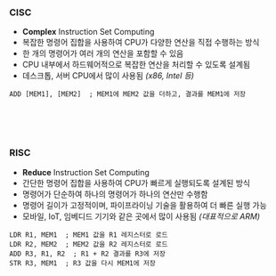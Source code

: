 ### CISC

- **Complex** Instruction Set Computing
- 복잡한 명령어 집합을 사용하여 CPU가 다양한 연산을 직접 수행하는 방식
- 한 개의 명령어가 여러 개의 연산을 포함할 수 있음
- CPU 내부에서 하드웨어적으로 복잡한 연산을 처리할 수 있도록 설계됨
- 데스크톱, 서버 CPU에서 많이 사용됨 _(x86, Intel 등)_

```assembly
ADD [MEM1], [MEM2]  ; MEM1에 MEM2 값을 더하고, 결과를 MEM1에 저장
```

<br><br><br>

### RISC

- **Reduce** Instruction Set Computing
- 간단한 명령어 집합을 사용하여 CPU가 빠르게 실행되도록 설계된 방식
- 명령어가 단순하여 하나의 명령어가 하나의 연산만 수행함
- 명령어 길이가 고정적이며, 파이프라이닝 기술을 활용하여 더 빠른 실행 가능
- 모바일, IoT, 임베디드 기기와 같은 곳에서 많이 사용됨 _(대표적으로 ARM)_

```assembly
LDR R1, MEM1  ; MEM1 값을 R1 레지스터로 로드
LDR R2, MEM2  ; MEM2 값을 R2 레지스터로 로드
ADD R3, R1, R2  ; R1 + R2 결과를 R3에 저장
STR R3, MEM1  ; R3 값을 다시 MEM1에 저장
```